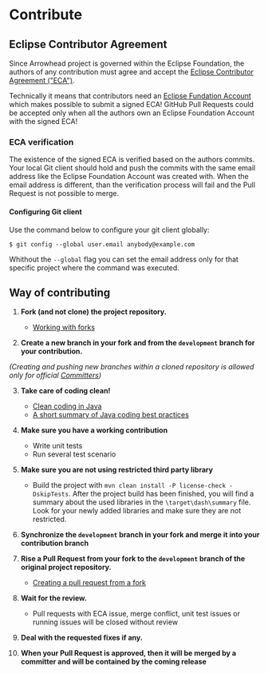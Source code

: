 # Contribute

## Eclipse Contributor Agreement

Since Arrowhead project is governed within the Eclipse Foundation, the authors of any contribution must agree and accept the [Eclipse Contributor Agreement ("ECA")](https://www.eclipse.org/legal/ECA.php).

Technically it means that contributors need an [Eclipse Fundation Account](https://accounts.eclipse.org/user/register?destination=user/edit) which makes possible to submit a signed ECA! GitHub Pull Requests could be accepted only when all the authors own an Eclipse Foundation Account with the signed ECA!

### ECA verification

The existence of the signed ECA is verified based on the authors commits. Your local Git client should hold and push the commits with the same email address like the Eclipse Foundation Account was created with. When the email address is different, than the verification process will fail and the Pull Request is not possible to merge. 

#### Configuring Git client

Use the command below to configure your git client globally:

`$ git config --global user.email anybody@example.com`

Whithout the `--global` flag you can set the email address only for that specific project where the command was executed.

## Way of contributing

1) **Fork (and not clone) the project repository.**

   - [Working with forks](https://docs.github.com/en/pull-requests/collaborating-with-pull-requests/working-with-forks)

2) **Create a new branch in your fork and from the `development` branch for your contribution.**

_(Creating and pushing new branches within a cloned repository is allowed only for official [Committers](https://projects.eclipse.org/projects/iot.arrowhead/who))_

3) **Take care of coding clean!**

   - [Clean coding in Java](https://www.baeldung.com/java-clean-code)
   - [A short summary of Java coding best practices](https://rhamedy.medium.com/a-short-summary-of-java-coding-best-practices-31283d0167d3)

4) **Make sure you have a working contribution**

   - Write unit tests
   - Run several test scenario

5) **Make sure you are not using restricted third party library**

   - Build the project with `mvn clean install -P license-check -DskipTests`. After the project build has been finished, you will find a summary about the used libraries in the `\target\dash\summary` file. Look for your newly added libraries and make sure they are not restricted. 

6) **Synchronize the `development` branch in your fork and merge it into your contribution branch** 

7) **Rise a Pull Request from your fork to the `development` branch of the original project repository.**

   - [Creating a pull request from a fork](https://docs.github.com/en/pull-requests/collaborating-with-pull-requests/proposing-changes-to-your-work-with-pull-requests/creating-a-pull-request-from-a-fork)

8) **Wait for the review.**

   - Pull requests with ECA issue, merge conflict, unit test issues or running issues will be closed without review

9) **Deal with the requested fixes if any.**

10) **When your Pull Request is approved, then it will be merged by a committer and will be contained by the coming release**